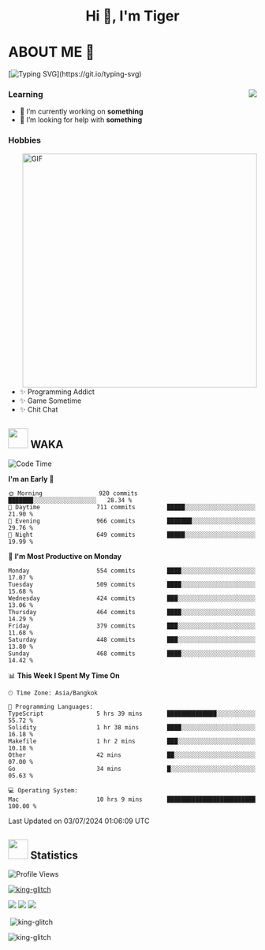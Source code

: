 <h1 align="center">Hi 👋, I'm Tiger</h1>




# ABOUT ME 💬

[![Typing SVG](https://readme-typing-svg.herokuapp.com?color=22F771&vCenter=true&lines=A+perssionate+developer+from+nowhere.)](https://git.io/typing-svg)

<div>
 <img align="right" src="https://spotify-github-profile.vercel.app/api/view?uid=12129734423&cover_image=false&theme=default&bar_color=22d016&bar_color_cover=true" />
 <h3>Learning</h3>
 
 <ul>
  <li>🔭 I’m currently working on <b>something</b></li>
  <li>🤝 I’m looking for help with <b>something</b></li>
 </ul>
 
</div>
<div>
 <h3>Hobbies</h3>
 <img align="right" height="475px"  alt="GIF" src="https://i.pinimg.com/originals/1f/b7/db/1fb7dbee557e5ed509f7517da8a84d58.gif" />
 <ul>
  <li>✨ Programming Addict</li>
  <li>✨ Game Sometime</li>
  <li>✨ Chit Chat</li>
 </ul>
 
</div>



## <img height="40" src="https://raw.githubusercontent.com/innng/innng/master/assets/kyubey.gif"/> WAKA

<!--START_SECTION:waka-->
![Code Time](http://img.shields.io/badge/Code%20Time-1%2C979%20hrs%2026%20mins-blue)

**I'm an Early 🐤** 

```text
🌞 Morning                920 commits         ███████░░░░░░░░░░░░░░░░░░   28.34 % 
🌆 Daytime                711 commits         █████░░░░░░░░░░░░░░░░░░░░   21.90 % 
🌃 Evening                966 commits         ███████░░░░░░░░░░░░░░░░░░   29.76 % 
🌙 Night                  649 commits         █████░░░░░░░░░░░░░░░░░░░░   19.99 % 
```
📅 **I'm Most Productive on Monday** 

```text
Monday                   554 commits         ████░░░░░░░░░░░░░░░░░░░░░   17.07 % 
Tuesday                  509 commits         ████░░░░░░░░░░░░░░░░░░░░░   15.68 % 
Wednesday                424 commits         ███░░░░░░░░░░░░░░░░░░░░░░   13.06 % 
Thursday                 464 commits         ████░░░░░░░░░░░░░░░░░░░░░   14.29 % 
Friday                   379 commits         ███░░░░░░░░░░░░░░░░░░░░░░   11.68 % 
Saturday                 448 commits         ███░░░░░░░░░░░░░░░░░░░░░░   13.80 % 
Sunday                   468 commits         ████░░░░░░░░░░░░░░░░░░░░░   14.42 % 
```


📊 **This Week I Spent My Time On** 

```text
🕑︎ Time Zone: Asia/Bangkok

💬 Programming Languages: 
TypeScript               5 hrs 39 mins       ██████████████░░░░░░░░░░░   55.72 % 
Solidity                 1 hr 38 mins        ████░░░░░░░░░░░░░░░░░░░░░   16.18 % 
Makefile                 1 hr 2 mins         ███░░░░░░░░░░░░░░░░░░░░░░   10.18 % 
Other                    42 mins             ██░░░░░░░░░░░░░░░░░░░░░░░   07.00 % 
Go                       34 mins             █░░░░░░░░░░░░░░░░░░░░░░░░   05.63 % 

💻 Operating System: 
Mac                      10 hrs 9 mins       █████████████████████████   100.00 % 
```


 Last Updated on 03/07/2024 01:06:09 UTC
<!--END_SECTION:waka-->
## <img height="40" src="https://raw.githubusercontent.com/innng/innng/master/assets/kyubey.gif"/> Statistics
![Profile Views](https://komarev.com/ghpvc/?username=king-glitch)  

<p align="left"> 
 <a href="https://github.com/ryo-ma/github-profile-trophy">
  <img src="https://github-profile-trophy.vercel.app/?username=king-glitch&theme=dracula" alt="king-glitch" />
 </a> </p>

![](https://github-profile-summary-cards.vercel.app/api/cards/profile-details?username=king-glitch&theme=dracula)
![](https://github-profile-summary-cards.vercel.app/api/cards/stats?username=king-glitch&theme=dracula) 
![](https://github-profile-summary-cards.vercel.app/api/cards/productive-time?username=king-glitch&theme=dracula)


<p>&nbsp;<img align="center" src="https://github-readme-stats.vercel.app/api?username=king-glitch&theme=dracula" alt="king-glitch" /></p>

<p><img align="center" src="https://github-readme-streak-stats.herokuapp.com/?user=king-glitch&theme=dracula" alt="king-glitch" /></p>

